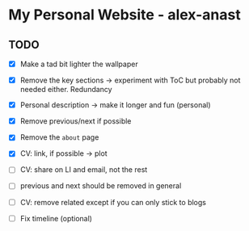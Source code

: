 # My Personal Website - alex-anast

## TODO

- [X] Make a tad bit lighter the wallpaper
- [X] Remove the key sections -> experiment with ToC but probably not needed either. Redundancy
- [X] Personal description -> make it longer and fun (personal)
- [X] Remove previous/next if possible
- [X] Remove the `about` page
- [X] CV: link, if possible -> plot
- [ ] CV: share on LI and email, not the rest
- [ ] previous and next should be removed in general
- [ ] CV: remove related except if you can only stick to blogs
- [ ] Fix timeline (optional)

